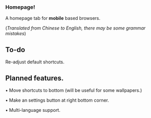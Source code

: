 ### Homepage!

A homepage tab for **mobile** based browsers.

(*Translated from Chinese to English, there may be some grammar mistakes*)

## To-do
Re-adjust default shortcuts.

## Planned features.
• Move shortcuts to bottom (will be useful for some wallpapers.)

• Make an settings button at right bottom corner.

• Multi-language support.
